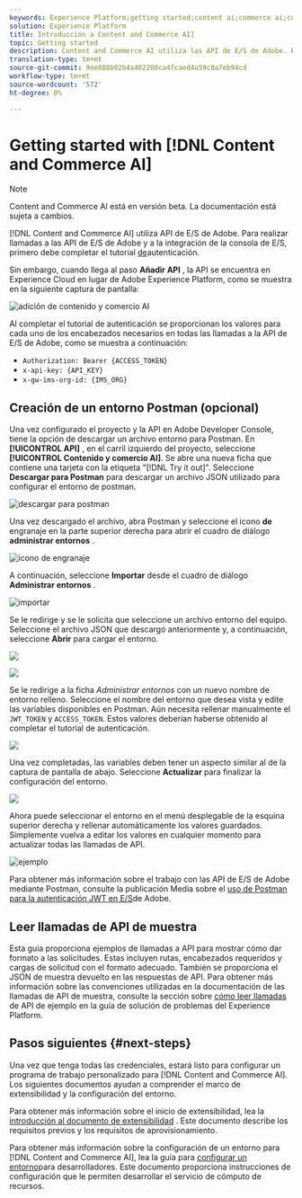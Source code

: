 ```yaml
---
keywords: Experience Platform;getting started;content ai;commerce ai;content and commerce ai
solution: Experience Platform
title: Introducción a Content and Commerce AI]
topic: Getting started
description: Content and Commerce AI utiliza las API de E/S de Adobe. Para realizar llamadas a las API de E/S de Adobe y a la integración de la consola de E/S, primero debe completar el tutorial de autenticación.
translation-type: tm+mt
source-git-commit: 9ee888b02b4a402200ca4fcaed4a59c0a7eb94cd
workflow-type: tm+mt
source-wordcount: '572'
ht-degree: 0%

---
```



# Getting started with [!DNL Content and Commerce AI]

>[!NOTE]
>
>Content and Commerce AI está en versión beta. La documentación está sujeta a cambios.

[!DNL Content and Commerce AI] utiliza API de E/S de Adobe. Para realizar llamadas a las API de E/S de Adobe y a la integración de la consola de E/S, primero debe completar el tutorial [de](../../tutorials/authentication.md)autenticación.

Sin embargo, cuando llega al paso **Añadir API** , la API se encuentra en Experience Cloud en lugar de Adobe Experience Platform, como se muestra en la siguiente captura de pantalla:

![adición de contenido y comercio AI](./images/add-api.png)

Al completar el tutorial de autenticación se proporcionan los valores para cada uno de los encabezados necesarios en todas las llamadas a la API de E/S de Adobe, como se muestra a continuación:

- `Authorization: Bearer {ACCESS_TOKEN}`
- `x-api-key: {API_KEY}`
- `x-gw-ims-org-id: {IMS_ORG}`

## Creación de un entorno Postman (opcional)

Una vez configurado el proyecto y la API en Adobe Developer Console, tiene la opción de descargar un archivo entorno para Postman. En **[!UICONTROL API]** , en el carril izquierdo del proyecto, seleccione **[!UICONTROL Contenido y comercio AI]**. Se abre una nueva ficha que contiene una tarjeta con la etiqueta &quot;[!DNL Try it out]&quot;. Seleccione **Descargar para Postman** para descargar un archivo JSON utilizado para configurar el entorno de postman.

![descargar para postman](./images/add-to-postman.png)

Una vez descargado el archivo, abra Postman y seleccione el icono **de** engranaje en la parte superior derecha para abrir el cuadro de diálogo **administrar entornos** .

![icono de engranaje](./images/select-gear-icon.png)

A continuación, seleccione **Importar** desde el cuadro de diálogo **Administrar entornos** .

![importar](./images/import.png)

Se le redirige y se le solicita que seleccione un archivo entorno del equipo. Seleccione el archivo JSON que descargó anteriormente y, a continuación, seleccione **Abrir** para cargar el entorno.

![](./images/choose-your-file.png)

![](./images/click-open.png)

Se le redirige a la ficha *Administrar entornos* con un nuevo nombre de entorno relleno. Seleccione el nombre del entorno que desea vista y edite las variables disponibles en Postman. Aún necesita rellenar manualmente el `JWT_TOKEN` y `ACCESS_TOKEN`. Estos valores deberían haberse obtenido al completar el tutorial [](../../tutorials/authentication.md)de autenticación.

![](./images/re-direct.png)

Una vez completadas, las variables deben tener un aspecto similar al de la captura de pantalla de abajo. Seleccione **Actualizar** para finalizar la configuración del entorno.

![](./images/final-environment.png)

Ahora puede seleccionar el entorno en el menú desplegable de la esquina superior derecha y rellenar automáticamente los valores guardados. Simplemente vuelva a editar los valores en cualquier momento para actualizar todas las llamadas de API.

![ejemplo](./images/select-environment.png)

Para obtener más información sobre el trabajo con las API de E/S de Adobe mediante Postman, consulte la publicación Media sobre el [uso de Postman para la autenticación JWT en E/S](https://medium.com/adobetech/using-postman-for-jwt-authentication-on-adobe-i-o-7573428ffe7f)de Adobe.

## Leer llamadas de API de muestra

Esta guía proporciona ejemplos de llamadas a API para mostrar cómo dar formato a las solicitudes. Estas incluyen rutas, encabezados requeridos y cargas de solicitud con el formato adecuado. También se proporciona el JSON de muestra devuelto en las respuestas de API. Para obtener más información sobre las convenciones utilizadas en la documentación de las llamadas de API de muestra, consulte la sección sobre [cómo leer llamadas](../../landing/troubleshooting.md) de API de ejemplo en la guía de solución de problemas del Experience Platform.

## Pasos siguientes {#next-steps}

Una vez que tenga todas las credenciales, estará listo para configurar un programa de trabajo personalizado para [!DNL Content and Commerce AI]. Los siguientes documentos ayudan a comprender el marco de extensibilidad y la configuración del entorno.

Para obtener más información sobre el inicio de extensibilidad, lea la [introducción al documento de extensibilidad](https://docs.adobe.com/content/help/en/asset-compute/using/extend/understand-extensibility.html) . Este documento describe los requisitos previos y los requisitos de aprovisionamiento.

Para obtener más información sobre la configuración de un entorno para [!DNL Content and Commerce AI], lea la guía para [configurar un entorno](https://docs.adobe.com/content/help/en/asset-compute/using/extend/setup-environment.html)para desarrolladores. Este documento proporciona instrucciones de configuración que le permiten desarrollar el servicio de cómputo de recursos.